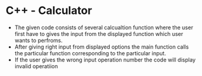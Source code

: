 # C++ - Calculator

* The given code consists of several calcualtion function where the user first have to gives the input from the displayed function which user wants to perfroms.
* After giving right input from displayed options the main function calls the particular function corresponding to the particular input.
* If the user gives the wrong input operation number the code will display invalid operatiion
